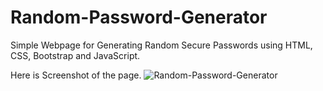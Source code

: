 # Random-Password-Generator
Simple Webpage for Generating Random Secure Passwords using HTML, CSS, Bootstrap and JavaScript.


Here is Screenshot of the page.
![Random-Password-Generator](https://user-images.githubusercontent.com/55618820/137866008-1321c738-3c2f-4ab1-a0ba-cdea3260e1a8.png)
